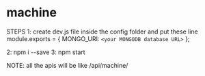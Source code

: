 # machine

STEPS
1: create dev.js file inside the config folder
  and put these line
  module.exports = {
    MONGO_URI: `<your MONGODB database URL>`
  };
 
2: npm i --save
3: npm start

NOTE: all the apis will be like /api/machine/<anything>
